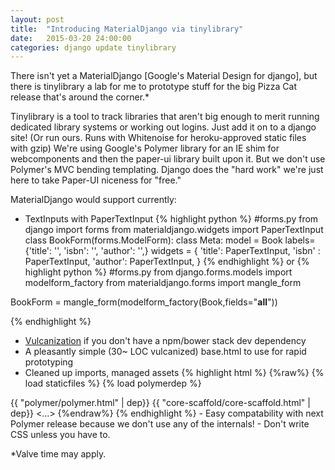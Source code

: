 ```yaml
---
layout: post
title:  "Introducing MaterialDjango via tinylibrary"
date:   2015-03-20 24:00:00
categories: django update tinylibrary
---
```


There isn't yet a MaterialDjango [Google's Material Design for django], but there is tinylibrary a lab for me to prototype stuff for the big Pizza Cat release that's around the corner.*

Tinylibrary is a tool to track libraries that aren't big enough to merit running dedicated library systems or working out logins. Just add it on to a django site! (Or run ours. Runs with Whitenoise for heroku-approved static files with gzip) We're using Google's Polymer library for an IE shim for webcomponents and then the paper-ui library built upon it. But we don't use Polymer's MVC bending templating. Django does the "hard work" we're just here to take Paper-UI niceness for "free."

MaterialDjango would support currently:

- TextInputs with PaperTextInput 
{% highlight python %}
#forms.py
from django import forms
from materialdjango.widgets import PaperTextInput
class BookForm(forms.ModelForm):
    class Meta:
        model = Book
        labels={'title': '',
                'isbn': '',
                'author': '',}
        widgets = {
            'title': PaperTextInput,
            'isbn' : PaperTextInput,
            'author': PaperTextInput,
        }
{% endhighlight %}
or
{% highlight python %}
#forms.py
from django.forms.models import modelform_factory
from materialdjango.forms import mangle_form

BookForm = mangle_form(modelform_factory(Book,fields="__all__"))

{% endhighlight %}

- [Vulcanization](http://docs.polymerchina.org/articles/concatenating-web-components.html) if you don't have a npm/bower stack dev dependency
- A pleasantly simple (30~ LOC vulcanized) base.html to use for rapid prototyping
- Cleaned up imports, managed assets
{% highlight html %} 
{%raw%}
{% load staticfiles %}
{% load polymerdep %}
<html>
<head>
    <meta name="viewport" content="width=device-width, initial-scale=1.0">
    <meta http-equiv="Content-Type" content="text/html;charset=utf-8" />
    <script src={{"{% static 'materialdjango/components/bower_components/webcomponentsjs/webcomponents.js' }}%}"></script>
    {{ "polymer/polymer.html" | dep}}
    {{ "core-scaffold/core-scaffold.html" | dep}}
<...>
{%endraw%}
{% endhighlight %}
- Easy compatability with next Polymer release because we don't use any of the internals!
- Don't write CSS unless you have to.


*Valve time may apply.

